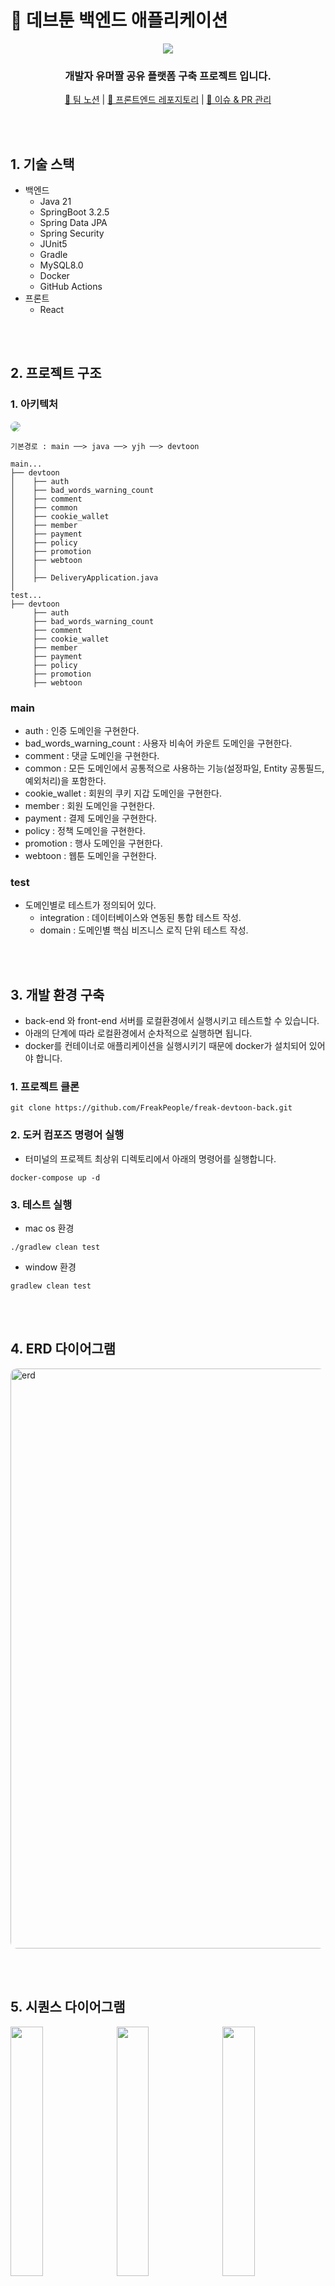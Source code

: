 # 📖 데브툰 백엔드 애플리케이션

<div align='center'>

  <kbd><img src = "https://github.com/user-attachments/assets/e5287461-7551-4a25-939f-1440522865d9"></kbd>

  <h3>개발자 유머짤 공유 플랫폼 구축 프로젝트 입니다.</h3>
  
  <a href='https://topaz-raincoat-203.notion.site/79f0935cded3430385c781e0f1e8fe9c?pvs=74'>📒 팀 노션</a> | 
  <a href='https://github.com/FreakPeople/freak-devtoon-front'>🎨 프론트엔드 레포지토리</a> |
  <a href='https://github.com/FreakPeople/freak-devtoon-back/pulls?page=3&q=is%3Apr+is%3Aclosed'>🎨 이슈 & PR 관리</a>
</div>

<br><br>

## 1. 기술 스택
- 백엔드
  - Java 21
  - SpringBoot 3.2.5
  - Spring Data JPA
  - Spring Security
  - JUnit5
  - Gradle
  - MySQL8.0
  - Docker
  - GitHub Actions
- 프론트
  - React

<br><br>

## 2. 프로젝트 구조

### 1. 아키텍처
<kbd><img src = "https://github.com/user-attachments/assets/6f86e761-48d1-4683-bead-c2571dd4af1b" style="border-radius: 10px;"></kbd>


```
기본경로 : main ──> java ──> yjh ──> devtoon

main...
├── devtoon
│    ├── auth
│    ├── bad_words_warning_count
│    ├── comment
│    ├── common
│    ├── cookie_wallet
│    ├── member
│    ├── payment
│    ├── policy
│    ├── promotion
│    ├── webtoon
│    │      
│    ├── DeliveryApplication.java
│
test...
├── devtoon
     ├── auth
     ├── bad_words_warning_count
     ├── comment
     ├── cookie_wallet
     ├── member
     ├── payment
     ├── policy
     ├── promotion
     ├── webtoon
```
### main
- auth : 인증 도메인을 구현한다.
- bad_words_warning_count : 사용자 비속어 카운트 도메인을 구현한다.
- comment : 댓글 도메인을 구현한다.
- common : 모든 도메인에서 공통적으로 사용하는 기능(설정파일, Entity 공통필드, 예외처리)을 포함한다.
- cookie_wallet : 회원의 쿠키 지갑 도메인을 구현한다.
- member : 회원 도메인을 구현한다.
- payment : 결제 도메인을 구현한다.
- policy : 정책 도메인을 구현한다.
- promotion : 행사 도메인을 구현한다.
- webtoon : 웹툰 도메인을 구현한다.

### test
- 도메인별로 테스트가 정의되어 있다.
  - integration : 데이터베이스와 연동된 통합 테스트 작성.
  - domain : 도메인별 핵심 비즈니스 로직 단위 테스트 작성.

<br><br>

## 3. 개발 환경 구축
- back-end 와 front-end 서버를 로컬환경에서 실행시키고 테스트할 수 있습니다.
- 아래의 단계에 따라 로컬환경에서 순차적으로 실행하면 됩니다.
- docker를 컨테이너로 애플리케이션을 실행시키기 때문에 docker가 설치되어 있어야 합니다.

### 1. 프로젝트 클론
```
git clone https://github.com/FreakPeople/freak-devtoon-back.git
```

### 2. 도커 컴포즈 명령어 실행
- 터미널의 프로젝트 최상위 디렉토리에서 아래의 명령어를 실행합니다.
```
docker-compose up -d
```

### 3. 테스트 실행
- mac os 환경
```
./gradlew clean test
```
- window 환경
```
gradlew clean test
```

<br><br>

## 4. ERD 다이어그램
<img width="928" alt="erd" src="https://github.com/user-attachments/assets/c96d56e7-7ab6-4d67-922e-4734e82c5d3b" style="border-radius: 10px;">

<br><br>

## 5. 시퀀스 다이어그램
<div>
  <kbd>
    <img src="https://github.com/user-attachments/assets/93a3891d-8a3e-4804-976a-a6e587b9e66d" width="32%">
    <img src="https://github.com/user-attachments/assets/8f673036-5e57-4ad3-9d6c-cce4a23638a2" width="32%">
    <img src="https://github.com/user-attachments/assets/6177da44-a3a9-42b6-b8a5-12a512b24c9b" width="32%">
    <img src="https://github.com/user-attachments/assets/fc5a5cf7-95c5-4f21-9aa0-1bee8b29e5f7" width="32%">
    <img src="https://github.com/user-attachments/assets/d9a201e6-4b73-4b4b-b29f-e96b26261a5f" width="32%">
    <img src="https://github.com/user-attachments/assets/ffea7fbd-e884-45ea-aab4-e6640b4f627c" width="32%">
    <img src="https://github.com/user-attachments/assets/b61ada94-1972-4881-af65-af029dfc172c" width="32%">
    <img src="https://github.com/user-attachments/assets/989b8372-41ba-4dac-8ac2-8edb0f30cd00" width="32%">
    <img src="https://github.com/user-attachments/assets/e4b0677a-7092-41fd-b5cb-ea342e8ccd79" width="32%">
  </kbd>
</div>

<br><br>

## 6. API 명세서

### 인증 API
<details>
<summary>로그인</summary>

`POST /v1/auth/authenticate`
```가나다라
Request
{
  "email" : "string",
  "password" : "string": 
}

```

```
Response / 200 OK
{
  "statusMessage" : "string",
  "data" : {}
}
```
---
</details>

### 회원 API
<details>
<summary>로그인</summary>

`POST /v1/auth/authenticate`

```
Request
{
  "email" : "string",
  "password" : "string": 
}

```

```
Response / 200 OK
{
  "statusMessage" : "string",
  "data" : {}
}
```
---
</details>

### 웹툰 API
<details>
<summary>쿠키 증가</summary>

여기가 자세한 내용?

</details>

### 댓글 API
<details>
<summary>쿠키 증가</summary>

여기가 자세한 내용?

</details>

### 쿠키 지갑 API
<details>
<summary>쿠키 증가</summary>

여기가 자세한 내용?

</details>

### 비속어 경고 API
<details>
<summary>쿠키 증가</summary>

여기가 자세한 내용?

</details>

### 웹툰 결제 API
<details>
<summary>쿠키 증가</summary>

여기가 자세한 내용?

</details>

### 쿠키 결제 API
<details>
<summary>쿠키 증가</summary>

여기가 자세한 내용?

</details>

### 프로모션 API
<details>
<summary>쿠키 증가</summary>

여기가 자세한 내용?

</details>

### 정책 API
<details>
<summary>쿠키 증가</summary>

여기가 자세한 내용?

</details>

<br><br>

## 7. 화면 구성
|![회원가입](https://github.com/user-attachments/assets/37aeea37-3959-463f-b64f-743537c15658)|![웹툰조회](https://github.com/user-attachments/assets/8958f9ed-2f56-45d2-b6c8-c01d8662062b)|  
| :--------------------------------------------------------------------------------------: | :--------------------------------------------------------------------------------------: |
|                                       회원가입                                             |                                         웹툰조회                                           |

|![웹툰등록](https://github.com/user-attachments/assets/867c97bb-c382-4160-aee1-e394cd6236f0)|![웹툰등록완료](https://github.com/user-attachments/assets/693ad5da-7db7-4499-ac40-1bbfb9c09f69)|
| :--------------------------------------------------------------------------------------: | :--------------------------------------------------------------------------------------: |
|                                       웹툰등록                                             |                                        웹툰등록완료                                         |

|![댓글조회](https://github.com/user-attachments/assets/0395e25f-c754-4f4b-96a1-76cde47c09b4)|![댓글등록](https://github.com/user-attachments/assets/89bdc754-5804-4a22-9803-3835efdce28a)|
| :--------------------------------------------------------------------------------------: | :--------------------------------------------------------------------------------------: |
|                                       댓글조회                                             |                                         댓글등록                                           |

|![정책 및 프로모션 조회](https://github.com/user-attachments/assets/8d0c45e5-9cb6-44e7-93b9-196e139679f5)|![내정보조회](https://github.com/user-attachments/assets/c05d4a70-9451-42ac-9b11-de2d62f61042)|
| :--------------------------------------------------------------------------------------: | :--------------------------------------------------------------------------------------: |
|                                   정책 및 프로모션 조회                                       |                                        내정보조회                                          |

<br><br>

## 8. 스터디
<a href='https://lealea.tistory.com/327'>✏️ 프로젝트 기획부터 설계까지</a>  
<a href='https://lealea.tistory.com/328'>✏️ Git 활용하여 자신있게 프로젝트 협업하기</a>  
<a href='https://lealea.tistory.com/332'>✏️ 다양한 정책을 쉽게 등록하고 삭제하기</a>  
<a href='https://lealea.tistory.com/333'>✏️ 이제 너만 믿는다, 테스트 코드 작성하기</a>  
<a href='https://lealea.tistory.com/336'>✏️ 리팩토링 모음.zip</a>  
<a href='https://lealea.tistory.com/337'>✏️ 리팩토링: 프로모션 조회 설계 개선 및 성능 최적화 도전하기 - 설계 편</a>  
<a href='https://lealea.tistory.com/338'>✏️ 리팩토링: 프로모션 조회 설계 개선 및 성능 최적화 도전하기 - 성능 최적화 편</a>  
<a href='https://lealea.tistory.com/339'>✏️ 리팩토링: 쿠키 결제 로직 4단계로 개선하기 (feat. 원시값 포장)</a>  
<a href='https://wlgns2305.tistory.com/category/%ED%94%84%EB%A1%9C%EC%A0%9D%ED%8A%B8/%EB%8D%B0%EB%B8%8C%ED%88%B0'>✏️ 스프링 환경에서 비동기 프로그래밍 적용해보기</a>

<br><br>

## 9. 팀원
|                                   BackEnd                                    |                                    BackEnd                                    |
|:----------------------------------------------------------------------------:|:-----------------------------------------------------------------------------:|
| <img src="https://avatars.githubusercontent.com/u/78125105?v=4" width="100"> | <img src="https://avatars.githubusercontent.com/u/87998104?v=4" width="100"> |
|                         [황유정](https://github.com/youjungHwang)                          |                      [정지훈](https://github.com/Jeongjjuna)                      |
